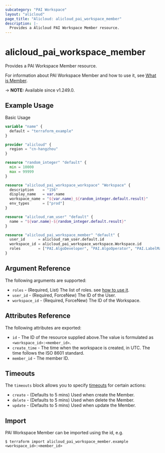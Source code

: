 ```yaml
---
subcategory: "PAI Workspace"
layout: "alicloud"
page_title: "Alicloud: alicloud_pai_workspace_member"
description: |-
  Provides a Alicloud PAI Workspace Member resource.
---
```


# alicloud_pai_workspace_member

Provides a PAI Workspace Member resource.



For information about PAI Workspace Member and how to use it, see [What is Member](https://www.alibabacloud.com/help/en/pai/developer-reference/api-aiworkspace-2021-02-04-createmember).

-> **NOTE:** Available since v1.249.0.

## Example Usage

Basic Usage

```terraform
variable "name" {
  default = "terraform_example"
}

provider "alicloud" {
  region = "cn-hangzhou"
}

resource "random_integer" "default" {
  min = 10000
  max = 99999
}

resource "alicloud_pai_workspace_workspace" "Workspace" {
  description    = "156"
  display_name   = var.name
  workspace_name = "${var.name}_${random_integer.default.result}"
  env_types      = ["prod"]
}

resource "alicloud_ram_user" "default" {
  name = "${var.name}-${random_integer.default.result}"
}

resource "alicloud_pai_workspace_member" "default" {
  user_id      = alicloud_ram_user.default.id
  workspace_id = alicloud_pai_workspace_workspace.Workspace.id
  roles        = ["PAI.AlgoDeveloper", "PAI.AlgoOperator", "PAI.LabelManager"]
}
```

## Argument Reference

The following arguments are supported:
* `roles` - (Required, List) The list of roles. see [how to use it](https://www.alibabacloud.com/help/en/pai/developer-reference/api-aiworkspace-2021-02-04-createmember).
* `user_id` - (Required, ForceNew) The ID of the User.
* `workspace_id` - (Required, ForceNew) The ID of the Workspace.

## Attributes Reference

The following attributes are exported:
* `id` - The ID of the resource supplied above.The value is formulated as `<workspace_id>:<member_id>`.
* `create_time` - The time when the workspace is created, in UTC. The time follows the ISO 8601 standard.
* `member_id` - The member ID.

## Timeouts

The `timeouts` block allows you to specify [timeouts](https://developer.hashicorp.com/terraform/language/resources/syntax#operation-timeouts) for certain actions:
* `create` - (Defaults to 5 mins) Used when create the Member.
* `delete` - (Defaults to 5 mins) Used when delete the Member.
* `update` - (Defaults to 5 mins) Used when update the Member.

## Import

PAI Workspace Member can be imported using the id, e.g.

```shell
$ terraform import alicloud_pai_workspace_member.example <workspace_id>:<member_id>
```
